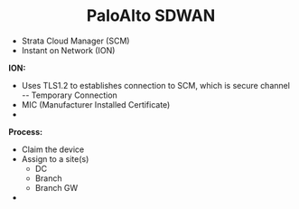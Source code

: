 <h1 align="center">
PaloAlto SDWAN
</h1>

- Strata Cloud Manager (SCM)
- Instant on Network (ION)

**ION:**

- Uses TLS1.2 to establishes connection to SCM, which is secure channel -- Temporary Connection
- MIC (Manufacturer Installed Certificate)
-

**Process:**

- Claim the device
- Assign to a site(s)
  - DC
  - Branch
  - Branch GW
-